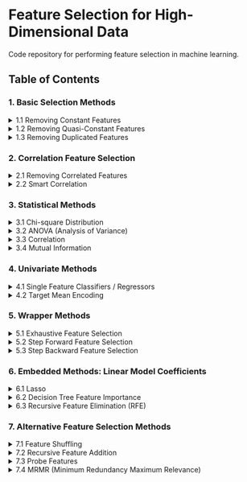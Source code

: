 # Feature Selection for High-Dimensional Data
Code repository for performing feature selection in machine learning.

## Table of Contents

### 1. Basic Selection Methods
<details>
<summary>1.1 Removing Constant Features</summary>
Remove features that have the same value across all samples, as they carry no predictive information.
</details>

<details>
<summary>1.2 Removing Quasi-Constant Features</summary>
Remove features where a single value dominates (e.g., >99% same value), reducing redundancy.
</details>

<details>
<summary>1.3 Removing Duplicated Features</summary>
Remove features that are exact duplicates of other features to avoid multicollinearity.
</details>

### 2. Correlation Feature Selection
<details>
<summary>2.1 Removing Correlated Features</summary>
Remove one of a pair of highly correlated features to reduce redundancy and multicollinearity.
</details>

<details>
<summary>2.2 Smart Correlation</summary>
Select features based on correlation thresholds intelligently, e.g., prioritize features with higher predictive power.
</details>

### 3. Statistical Methods
<details>
<summary>3.1 Chi-square Distribution</summary>
Measure the dependence between categorical features and target variable for classification tasks.
</details>

<details>
<summary>3.2 ANOVA (Analysis of Variance)</summary>
Assess whether continuous features differ significantly across target classes.
</details>

<details>
<summary>3.3 Correlation</summary>
Use Pearson or Spearman correlation to quantify linear or monotonic relationships between features and target.
</details>

<details>
<summary>3.4 Mutual Information</summary>
Measures nonlinear dependency between feature and target variable, useful for both classification and regression.
</details>

### 4. Univariate Methods
<details>
<summary>4.1 Single Feature Classifiers / Regressors</summary>
Evaluate each feature individually using a simple model to estimate its predictive power.
</details>

<details>
<summary>4.2 Target Mean Encoding</summary>
Encode categorical features by replacing each category with the mean of the target variable for that category.
</details>

### 5. Wrapper Methods
<details>
<summary>5.1 Exhaustive Feature Selection</summary>
Try all possible combinations of features to find the best performing subset (computationally expensive).
</details>

<details>
<summary>5.2 Step Forward Feature Selection</summary>
Iteratively add features that improve model performance until no significant improvement occurs.
</details>

<details>
<summary>5.3 Step Backward Feature Selection</summary>
Start with all features and iteratively remove the least significant features until performance decreases.
</details>

### 6. Embedded Methods: Linear Model Coefficients
<details>
<summary>6.1 Lasso</summary>
L1-regularized linear regression that shrinks less important feature coefficients to zero.
</details>

<details>
<summary>6.2 Decision Tree Feature Importance</summary>
Use tree-based models to measure the importance of each feature based on split gains.
</details>

<details>
<summary>6.3 Recursive Feature Elimination (RFE)</summary>
Iteratively remove the least important features based on model performance or embedded importance.

- **RFE - embedded importance**: Use model coefficients or feature importance for elimination.  
- **RFE - model performance**: Remove features and evaluate performance iteratively.
</details>

### 7. Alternative Feature Selection Methods
<details>
<summary>7.1 Feature Shuffling</summary>
Shuffle feature values and observe the impact on model performance to assess feature importance.
</details>

<details>
<summary>7.2 Recursive Feature Addition</summary>
Start with no features and iteratively add the most impactful features.
</details>

<details>
<summary>7.3 Probe Features</summary>
Add synthetic or random features to compare and identify meaningful features.
</details>

<details>
<summary>7.4 MRMR (Minimum Redundancy Maximum Relevance)</summary>
Select features that have high relevance with the target and minimal redundancy among themselves.
</details>
